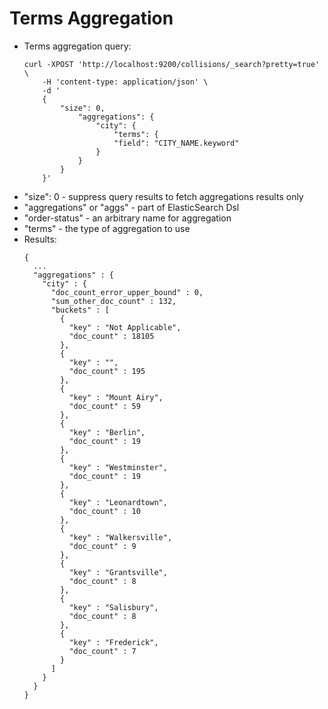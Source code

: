 # Terms Aggregation

* Terms aggregation query: 
  ```
  curl -XPOST 'http://localhost:9200/collisions/_search?pretty=true' \
      -H 'content-type: application/json' \
      -d '
      {
          "size": 0,
              "aggregations": {
                  "city": {
                      "terms": {
                      "field": "CITY_NAME.keyword"
                  }
              }
          }
      }'
  ```
* "size": 0 - suppress query results to fetch aggregations results only
* "aggregations" or "aggs" - part of ElasticSearch Dsl
* "order-status" - an arbitrary name for aggregation
* "terms" - the type of aggregation to use
* Results:
  ```
  {
    ...
    "aggregations" : {
      "city" : {
        "doc_count_error_upper_bound" : 0,
        "sum_other_doc_count" : 132,
        "buckets" : [
          {
            "key" : "Not Applicable",
            "doc_count" : 18105
          },
          {
            "key" : "",
            "doc_count" : 195
          },
          {
            "key" : "Mount Airy",
            "doc_count" : 59
          },
          {
            "key" : "Berlin",
            "doc_count" : 19
          },
          {
            "key" : "Westminster",
            "doc_count" : 19
          },
          {
            "key" : "Leonardtown",
            "doc_count" : 10
          },
          {
            "key" : "Walkersville",
            "doc_count" : 9
          },
          {
            "key" : "Grantsville",
            "doc_count" : 8
          },
          {
            "key" : "Salisbury",
            "doc_count" : 8
          },
          {
            "key" : "Frederick",
            "doc_count" : 7
          }
        ]
      }
    }
  }
  ```



